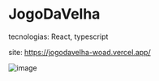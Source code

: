 # JogoDaVelha


tecnologias: React, typescript


site: https://jogodavelha-woad.vercel.app/


![image](https://github.com/VictorGabr1el/JogoDaVelha/assets/100538332/05a87689-6208-4f1e-9625-97f20850d717)
